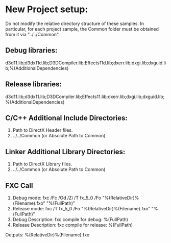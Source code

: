 # New Project setup:

Do not modify the relative directory structure of these samples. In
particular, for each project sample, the Common folder must be obtained
from it via "../../Common".

## Debug libraries:

d3d11.lib;d3dx11d.lib;D3DCompiler.lib;Effects11d.lib;dxerr.lib;dxgi.lib;dxguid.lib;%(AdditionalDependencies)

## Release libraries:

d3d11.lib;d3dx11.lib;D3DCompiler.lib;Effects11.lib;dxerr.lib;dxgi.lib;dxguid.lib;%(AdditionalDependencies)

## C/C++ Additional Include Directories:

1)  Path to DirectX Header files.
2)  ../../Common (or Absolute Path to Common)

## Linker Additional Library Directories:

1)  Path to DirectX Library files.
2)  ../../Common (or Absolute Path to Common)

## FXC Call

1)  Debug mode: fxc /Fc /Od /Zi /T fx\_5\_0 /Fo
    "%(RelativeDir)%(Filename).fxo" "%(FullPath)"
2)  Release mode: fxc /T fx\_5\_0 /Fo "%(RelativeDir)%(Filename).fxo"
    "%(FullPath)"
3)  Debug Description: fxc compile for debug: %(FullPath)
4)  Release Description: fxc compile for release: %(FullPath)

Outputs: %(RelativeDir)%(Filename).fxo